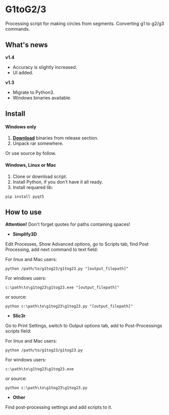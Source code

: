 # G1toG2/3

Processing script for making circles from segments.
Converting g1 to g2/g3 commands.

## What's news

**v1.4**
 * Accuracy is slightly increased.
 * UI added.
 

**v1.3**
 * Migrate to Python3.
 * Windows binaries available.

## Install

#### **Windows only**
 
1. [**Download**](https://github.com/TheLongRunSmoke/g1tog23/releases) binaries from release section.
2. Unpack rar somewhere.

Or use source by follow.

#### **Windows, Linux or Mac**
 
1. Clone or download script.
2. Install Python, if you don't have it all ready.
3. Install requared lib:
```
pip install pyqt5
```

## How to use

**Attention!**
Don't forget quotes for paths containing spaces!

 * **Simplify3D**

Edit Processes, Show Advanced options, go to Scripts tab,
find Post Processing, add next command to text field:

For linux and Mac users:
```
python /path/to/g1tog23/g1tog23.py "[output_filepath]"
```

For windows users:
```
c:\path\to\g1tog23\g1tog23.exe "[output_filepath]"
```
or source:
```
python c:\path\to\g1tog23\g1tog23.py "[output_filepath]"
```


 * **Slic3r**

Go to Print Settings, switch to Output options tab,
add to Post-Processings scripts field:

For linux and Mac users:
```
python /path/to/g1tog23/g1tog23.py
```

For windows users:
```
c:\path\to\g1tog23\g1tog23.exe
```
or source:
```
python c:\path\to\g1tog23\g1tog23.py
```

 * **Other**

Find post-processing settings and add scripts to it.
